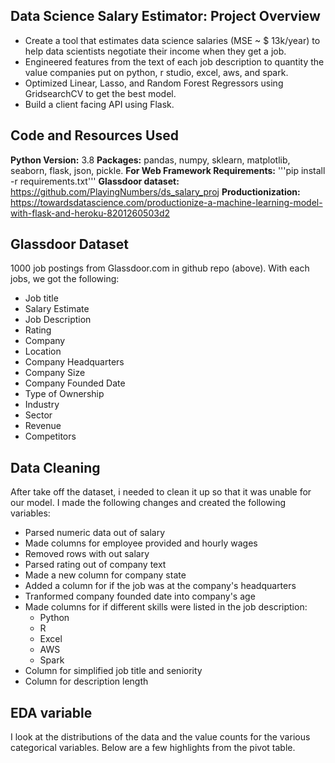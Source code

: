 ## Data Science Salary Estimator: Project Overview
* Create a tool that estimates data science salaries (MSE ~ $ 13k/year) to help data scientists negotiate their income when they get a job.
* Engineered features from the text of each job description to quantity the value companies put on python, r studio, excel, aws, and spark.
* Optimized Linear, Lasso, and Random Forest Regressors using GridsearchCV to get the best model.
* Build a client facing API using Flask.

## Code and Resources Used
**Python Version:** 3.8
**Packages:** pandas, numpy, sklearn, matplotlib, seaborn, flask, json, pickle.
**For Web Framework Requirements:** '''pip install -r requirements.txt'''
**Glassdoor dataset:** https://github.com/PlayingNumbers/ds_salary_proj
**Productionization:** https://towardsdatascience.com/productionize-a-machine-learning-model-with-flask-and-heroku-8201260503d2

## Glassdoor Dataset 
1000 job postings from Glassdoor.com in github repo (above). With each jobs, we got the following:
* Job title
* Salary Estimate
* Job Description
* Rating
* Company
* Location
* Company Headquarters
* Company Size
* Company Founded Date
* Type of Ownership
* Industry
* Sector
* Revenue
* Competitors

## Data Cleaning
After take off the dataset, i needed to clean it up so that it was unable for our model. I made the following changes and created the following variables:
* Parsed numeric data out of salary
* Made columns for employee provided and hourly wages
* Removed rows with out salary
* Parsed rating out of company text
* Made a new column for company state
* Added a column for if the job was at the company's headquarters
* Tranformed company founded date into company's age
* Made columns for if different skills were listed in the job description:
    * Python
    * R
    * Excel
    * AWS
    * Spark
* Column for simplified job title and seniority
* Column for description length 

## EDA variable
I look at the distributions of the data and the value counts for the various categorical variables. Below are a few highlights from the pivot table.


